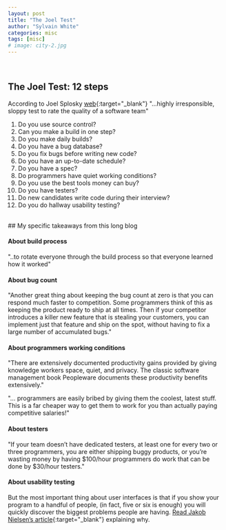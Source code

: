 ```yaml
---
layout: post
title: "The Joel Test"
author: "Sylvain White"
categories: misc
tags: [misc]
# image: city-2.jpg
---
```

<br/>

## The Joel Test: 12 steps

According to Joel Splosky 
[web](https://www.joelonsoftware.com/2000/08/09/the-joel-test-12-steps-to-better-code/){:target="_blank"} "...highly irresponsible, sloppy test to rate the quality of a software team"

1. Do you use source control?
2. Can you make a build in one step?
3. Do you make daily builds?
4. Do you have a bug database?
5. Do you fix bugs before writing new code?
6. Do you have an up-to-date schedule?
7. Do you have a spec?
8. Do programmers have quiet working conditions?
9. Do you use the best tools money can buy?
10. Do you have testers?
11. Do new candidates write code during their interview?
12. Do you do hallway usability testing?

<br/>
## My specific takeaways from this long blog

#### About build process
 "..to rotate everyone through the build process so that everyone learned how it worked"

#### About bug count

"Another great thing about keeping the bug count at zero is that you can respond much faster to competition. Some programmers think of this as keeping the product ready to ship at all times. Then if your competitor introduces a killer new feature that is stealing your customers, you can implement just that feature and ship on the spot, without having to fix a large number of accumulated bugs."

#### About programmers working conditions

"There are extensively documented productivity gains provided by giving knowledge workers space, quiet, and privacy. The classic software management book Peopleware documents these productivity benefits extensively."

"… programmers are easily bribed by giving them the coolest, latest stuff. This is a far cheaper way to get them to work for you than actually paying competitive salaries!"

#### About testers

"If your team doesn’t have dedicated testers, at least one for every two or three programmers, you are either shipping buggy products, or you’re wasting money by having $100/hour programmers do work that can be done by $30/hour testers."

#### About usability testing

But the most important thing about user interfaces is that if you show your program to a handful of people, (in fact, five or six is enough) you will quickly discover the biggest problems people are having.  [Read Jakob Nielsen’s article](https://www.nngroup.com/articles/why-you-only-need-to-test-with-5-users/){:target="_blank"}  explaining why.